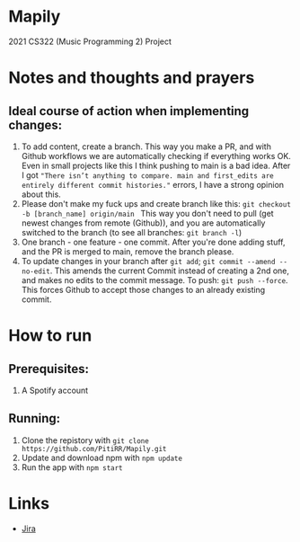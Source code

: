 # Mapily
2021 CS322 (Music Programming 2) Project
# Notes and thoughts and prayers
## Ideal course of action when implementing changes:
1. To add content, create a branch. This way you make a PR, and with Github workflows we are automatically checking if everything works OK. Even in small projects like this I think pushing to main is a bad idea. After I got 
	```"There isn’t anything to compare. main and first_edits are entirely different commit histories."``` errors, I have a strong opinion about this.
2. Please don't make my fuck ups and create branch like this:
	```git checkout -b [branch_name] origin/main ```
This way you don't need to pull (get newest changes from remote (Github)), and you are automatically switched to the branch (to see all branches: ```git branch -l```)
3. One branch - one feature - one commit. After you're done adding stuff, and the PR is merged to main, remove the branch please.
4. To update changes in your branch after ```git add```; ```git commit --amend --no-edit```. This amends the current Commit instead of creating a 2nd one, and makes no edits to the commit message. To push: ```git push --force```. This forces Github to accept those changes to an already existing commit. 
# How to run
## Prerequisites:
1. A Spotify account
## Running:
1. Clone the repistory with ```git clone https://github.com/PitiRR/Mapily.git```
2. Update and download npm with ```npm update```
3. Run the app with ```npm start```

# Links
* [Jira](https://mapily.atlassian.net/jira/software/projects/MAP/boards/1)
